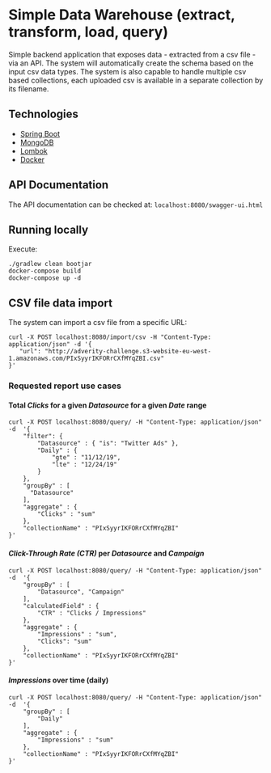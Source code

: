 # Simple Data Warehouse (extract, transform, load, query)
Simple backend application that exposes data - extracted from a csv file - via an API.
The system will automatically create the schema based on the input csv data types. 
The system is also capable to handle multiple csv based collections, each uploaded csv is 
available in a separate collection by its filename. 

## Technologies
- [Spring Boot](https://docs.spring.io/spring-boot/docs/current/reference/htmlsingle/)
- [MongoDB](https://docs.mongodb.com/manual/introduction/)
- [Lombok](https://projectlombok.org/)
- [Docker](https://www.docker.com/)

## API Documentation
The API documentation can be checked at: `localhost:8080/swagger-ui.html`

## Running locally
Execute:
```
./gradlew clean bootjar
docker-compose build
docker-compose up -d
```

## CSV file data import
The system can import a csv file from a specific URL:
```
curl -X POST localhost:8080/import/csv -H "Content-Type: application/json" -d '{
   "url": "http://adverity-challenge.s3-website-eu-west-1.amazonaws.com/PIxSyyrIKFORrCXfMYqZBI.csv"
}'
```

### Requested report use cases
#### Total _Clicks_ for a given _Datasource_ for a given _Date_ range
```
curl -X POST localhost:8080/query/ -H "Content-Type: application/json" -d  '{
    "filter": {
        "Datasource" : { "is": "Twitter Ads" },
        "Daily" : {
            "gte" : "11/12/19",
            "lte" : "12/24/19"
        }
    },
    "groupBy" : [
      "Datasource"
    ],
    "aggregate" : {
        "Clicks" : "sum"
    },
    "collectionName" : "PIxSyyrIKFORrCXfMYqZBI"
}'
```
#### _Click-Through Rate (CTR)_ per _Datasource_ and _Campaign_
```
curl -X POST localhost:8080/query/ -H "Content-Type: application/json" -d  '{
    "groupBy" : [
        "Datasource", "Campaign"
    ],
    "calculatedField" : {
        "CTR" : "Clicks / Impressions"
    },
    "aggregate" : {
        "Impressions" : "sum",
        "Clicks": "sum"
    },
    "collectionName" : "PIxSyyrIKFORrCXfMYqZBI"
}'
```

#### _Impressions_ over time (daily)
```
curl -X POST localhost:8080/query/ -H "Content-Type: application/json" -d  '{
    "groupBy" : [
        "Daily"
    ],
    "aggregate" : {
        "Impressions" : "sum"
    },
    "collectionName" : "PIxSyyrIKFORrCXfMYqZBI"
}'
```
